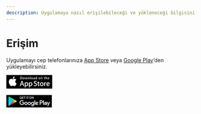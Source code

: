```yaml
---
description: Uygulamaya nasıl erişilebileceği ve yükleneceği bilgisini verir.
---
```


# Erişim

Uygulamayı cep telefonlarınıza [App Store](https://www.apple.com/tr/app-store/) veya [Google Play](https://play.google.com/store?hl=tr)’den yükleyebilirsiniz.

![](../.gitbook/assets/appstore.png)

![](../.gitbook/assets/playstore.png)

